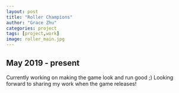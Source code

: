 ```yaml
---
layout: post
title: "Roller Champions"
author: "Grace Zhu"
categories: project
tags: [project,work]
image: roller_main.jpg
---
```


## May 2019 - present

Currently working on making the game look and run good ;) Looking forward to sharing my work when the game releases!
